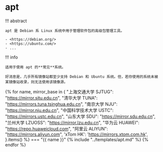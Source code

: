 # apt

!!! abstract

    apt 是 Debian 系 Linux 系统中用于管理软件包的高级包管理工具。

    - <https://debian.org/>
    - <https://ubuntu.com/>
    - ...

!!! info

    适用于使用 apt 的**常见**系统。

    好消息是，几乎所有镜像站都至少支持 Debian 和 Ubuntu 系统。但，若你使用的系统未被某镜像站收录，则无法使用该镜像源。

{% for name, mirror_base in {
    "上海交通大学 SJTUG": "https://mirror.sjtu.edu.cn",
    "清华大学 TUNA": "https://mirrors.tuna.tsinghua.edu.cn",
    "南京大学 NJU": "https://mirror.nju.edu.cn",
    "中国科学技术大学 USTC": "https://mirrors.ustc.edu.cn",
    "山东大学 SDU": "https://mirror.sdu.edu.cn",
    "兰州大学 LZUOSS": "https://mirror.lzu.edu.cn",
    "华为云 HUAWEI": "https://repo.huaweicloud.com",
    "阿里云 ALIYUN": "https://mirrors.aliyun.com",
    'xTom HK': 'https://mirrors.xtom.com.hk',
    }.items() %}
=== "{{ name }}"
{% include "../templates/apt.md" %}
{% endfor %}
